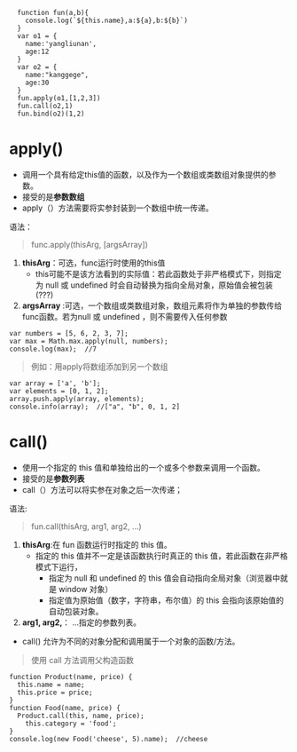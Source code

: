 ```
  function fun(a,b){
    console.log(`${this.name},a:${a},b:${b}`)
  }
  var o1 = {
    name:'yangliunan',
    age:12
  }
  var o2 = {
    name:"kanggege",
    age:30
  }
  fun.apply(o1,[1,2,3]) 
  fun.call(o2,1) 
  fun.bind(o2)(1,2)
```
# apply()
- 调用一个具有给定this值的函数，以及作为一个数组或类数组对象提供的参数。
- 接受的是**参数数组**
- apply（）方法需要将实参封装到一个数组中统一传递。

语法：
> func.apply(thisArg, [argsArray])
1. **thisArg**：可选，func运行时使用的this值
	- this可能不是该方法看到的实际值：若此函数处于非严格模式下，则指定为 null 或 undefined 时会自动替换为指向全局对象，原始值会被包装 (???)
2. **argsArray** :可选，一个数组或类数组对象，数组元素将作为单独的参数传给func函数。若为null 或 undefined ，则不需要传入任何参数
```
var numbers = [5, 6, 2, 3, 7];
var max = Math.max.apply(null, numbers);
console.log(max);  //7
```
> 例如：用apply将数组添加到另一个数组
```
var array = ['a', 'b'];
var elements = [0, 1, 2];
array.push.apply(array, elements);
console.info(array);  //["a", "b", 0, 1, 2]
```

# call() 
- 使用一个指定的 this 值和单独给出的一个或多个参数来调用一个函数。
- 接受的是**参数列表**
- call（）方法可以将实参在对象之后一次传递；

语法:
> fun.call(thisArg, arg1, arg2, ...)

1. **thisArg**:在 fun 函数运行时指定的 this 值。
	- 指定的 this 值并不一定是该函数执行时真正的 this 值，若此函数在非严格模式下运行，
		- 指定为 null 和 undefined 的 this 值会自动指向全局对象（浏览器中就是 window 对象）
		- 指定值为原始值（数字，字符串，布尔值）的 this 会指向该原始值的自动包装对象。
2. **arg1, arg2,**： ...指定的参数列表。

- call() 允许为不同的对象分配和调用属于一个对象的函数/方法。

> 使用 call 方法调用父构造函数
```
function Product(name, price) {
  this.name = name;
  this.price = price;
}
function Food(name, price) {
  Product.call(this, name, price);
	this.category = 'food';
}
console.log(new Food('cheese', 5).name);  //cheese
```
